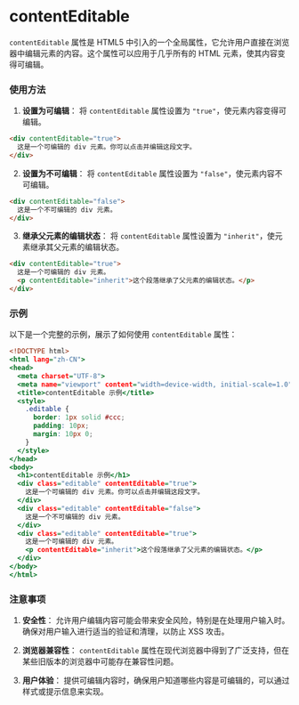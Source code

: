 # contentEditable

`contentEditable` 属性是 HTML5 中引入的一个全局属性，它允许用户直接在浏览器中编辑元素的内容。这个属性可以应用于几乎所有的 HTML 元素，使其内容变得可编辑。

### 使用方法

1. **设置为可编辑**：
   将 `contentEditable` 属性设置为 `"true"`，使元素内容变得可编辑。

```html
<div contentEditable="true">
  这是一个可编辑的 div 元素。你可以点击并编辑这段文字。
</div>
```

2. **设置为不可编辑**：
   将 `contentEditable` 属性设置为 `"false"`，使元素内容不可编辑。

```html
<div contentEditable="false">
  这是一个不可编辑的 div 元素。
</div>
```

3. **继承父元素的编辑状态**：
   将 `contentEditable` 属性设置为 `"inherit"`，使元素继承其父元素的编辑状态。

```html
<div contentEditable="true">
  这是一个可编辑的 div 元素。
  <p contentEditable="inherit">这个段落继承了父元素的编辑状态。</p>
</div>
```

### 示例

以下是一个完整的示例，展示了如何使用 `contentEditable` 属性：

```html:index.html
<!DOCTYPE html>
<html lang="zh-CN">
<head>
  <meta charset="UTF-8">
  <meta name="viewport" content="width=device-width, initial-scale=1.0">
  <title>contentEditable 示例</title>
  <style>
    .editable {
      border: 1px solid #ccc;
      padding: 10px;
      margin: 10px 0;
    }
  </style>
</head>
<body>
  <h1>contentEditable 示例</h1>
  <div class="editable" contentEditable="true">
    这是一个可编辑的 div 元素。你可以点击并编辑这段文字。
  </div>
  <div class="editable" contentEditable="false">
    这是一个不可编辑的 div 元素。
  </div>
  <div class="editable" contentEditable="true">
    这是一个可编辑的 div 元素。
    <p contentEditable="inherit">这个段落继承了父元素的编辑状态。</p>
  </div>
</body>
</html>
```

### 注意事项

1. **安全性**：
   允许用户编辑内容可能会带来安全风险，特别是在处理用户输入时。确保对用户输入进行适当的验证和清理，以防止 XSS 攻击。

2. **浏览器兼容性**：
   `contentEditable` 属性在现代浏览器中得到了广泛支持，但在某些旧版本的浏览器中可能存在兼容性问题。

3. **用户体验**：
   提供可编辑内容时，确保用户知道哪些内容是可编辑的，可以通过样式或提示信息来实现。
